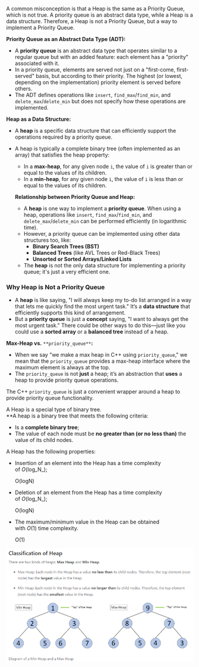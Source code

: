 A common misconception is that a Heap is the same as a Priority Queue, which is not true. A priority queue is an abstract data type, while a Heap is a data structure. Therefore, a Heap is not a Priority Queue, but a way to implement a Priority Queue.

**Priority Queue as an Abstract Data Type (ADT):**

- A **priority queue** is an abstract data type that operates similar to a regular queue but with an added feature: each element has a "priority" associated with it.
- In a priority queue, elements are served not just on a "first-come, first-served" basis, but according to their priority. The highest (or lowest, depending on the implementation) priority element is served before others.
- The ADT defines operations like `insert`, `find_max`/`find_min`, and `delete_max`/`delete_min` but does not specify how these operations are implemented.

**Heap as a Data Structure:**

- A **heap** is a specific data structure that can efficiently support the operations required by a priority queue.
- A heap is typically a complete binary tree (often implemented as an array) that satisfies the heap property:
    
    - In a **max-heap**, for any given node `i`, the value of `i` is greater than or equal to the values of its children.
    - In a **min-heap**, for any given node `i`, the value of `i` is less than or equal to the values of its children.
    
    **Relationship between Priority Queue and Heap:**
    
    - A **heap** is one way to implement a **priority queue**. When using a heap, operations like `insert`, `find_max`/`find_min`, and `delete_max`/`delete_min` can be performed efficiently (in logarithmic time).
    - However, a priority queue can be implemented using other data structures too, like:
        - **Binary Search Trees (BST)**
        - **Balanced Trees** (like AVL Trees or Red-Black Trees)
        - **Unsorted or Sorted Arrays/Linked Lists**
    - The **heap** is not the only data structure for implementing a priority queue; it's just a very efficient one.

### Why Heap is Not a Priority Queue

- A **heap** is like saying, "I will always keep my to-do list arranged in a way that lets me quickly find the most urgent task." It’s a **data structure** that efficiently supports this kind of arrangement.
- But a **priority queue** is just a **concept** saying, "I want to always get the most urgent task." There could be other ways to do this—just like you could use a **sorted array** or a **balanced tree** instead of a heap.

**Max-Heap vs.** `**priority_queue**`**:**

- When we say "we make a max heap in C++ using `priority_queue`," we mean that the `priority_queue` provides a max-heap interface where the maximum element is always at the top.
- The `priority_queue` is not **just** a heap; it’s an abstraction that **uses** a heap to provide priority queue operations.

  
The C++  `priority_queue` is just a convenient wrapper around a heap to provide priority queue functionality.  
  

A Heap is a special type of binary tree.  
**A heap is a binary tree that meets the following criteria:

- Is a **complete binary tree**;
- The value of each node must be **no greater than (or no less than)** the value of its child nodes.

A Heap has the following properties:

- Insertion of an element into the Heap has a time complexity of _O_(log_N_);
    
    O(log⁡N)
    
- Deletion of an element from the Heap has a time complexity of _O_(log_N_);
    
    O(log⁡N)
    
- The maximum/minimum value in the Heap can be obtained with _O_(1) time complexity.
    
    O(1)
    

![image 52.png](../../../../../Images/image%2052.png)